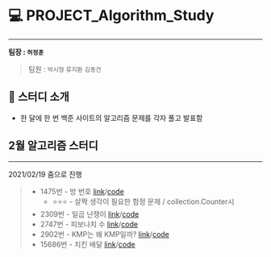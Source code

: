 # 💻 PROJECT_Algorithm_Study
---

**팀장 : `허정훈`**

> 팀원 : `박시형` `류지환` `김종건`

</div>


## 🎯 스터디 소개
- 한 달에 한 번 백준 사이트의 알고리즘 문제를 각자 풀고 발표함

## 2월 알고리즘 스터디
---
2021/02/19 줌으로 진행

> * 1475번 - 방 번호 [link](https://www.acmicpc.net/problem/1475)/[code](https://github.com/herjh0405/PROJECT_Algorithm_Study/blob/main/202102/1475.%EB%B0%A9%20%EB%B2%88%ED%98%B8.ipynb)
>   * ⭐⭐⭐ - 살짝 생각이 필요한 함정 문제 / collection.Counter시
> * 2309번 - 일곱 난쟁이 [link](https://www.acmicpc.net/problem/2309)/[code](https://github.com/herjh0405/PROJECT_Algorithm_Study/blob/main/202102/2309.%EC%9D%BC%EA%B3%B1%20%EB%82%9C%EC%9F%81%EC%9D%B4.ipynb)
> * 2747번 - 피보나치 수 [link](https://www.acmicpc.net/problem/2747)/[code](https://github.com/herjh0405/PROJECT_Algorithm_Study/blob/main/202102/2747.%ED%94%BC%EB%B3%B4%EB%82%98%EC%B9%98%20%EC%88%98.ipynb)
> * 2902번 - KMP는 왜 KMP일까? [link](https://www.acmicpc.net/problem/2902)/[code](https://github.com/herjh0405/PROJECT_Algorithm_Study/blob/main/202102/2902.KMP%EB%8A%94%20%EC%99%9C%20KMP%EC%9D%BC%EA%B9%8C.ipynb)
> * 15686번 - 	치킨 배달 [link](https://www.acmicpc.net/problem/15686)/[code](https://github.com/herjh0405/PROJECT_Algorithm_Study/blob/main/202102/15686.%EC%B9%98%ED%82%A8%20%EB%B0%B0%EB%8B%AC.ipynb)

